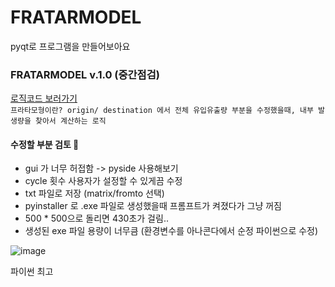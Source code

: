 # FRATARMODEL
pyqt로 프로그램을 만들어보아요

### FRATARMODEL v.1.0 (중간점검)
[로직코드 보러가기](https://github.com/7rohj/FRATARMODEL/blob/main/%ED%94%84%EB%9D%BC%ED%83%80%EB%82%B4%EB%B6%80%EC%BD%94%EB%93%9C%20230526.ipynb/) </br>
`프라타모형이란? origin/ destination 에서 전체 유입유출량 부분을 수정했을때, 내부 발생량을 찾아서 계산하는 로직`

#### 수정할 부분 검토 🤔
- gui 가 너무 허접함 -> pyside 사용해보기
- cycle 횟수 사용자가 설정할 수 있게끔 수정
- txt 파일로 저장 (matrix/fromto 선택)
- pyinstaller 로 .exe 파일로 생성했을때 프롬프트가 켜졌다가 그냥 꺼짐
- 500 * 500으로 돌리면 430초가 걸림..
- 생성된 exe 파일 용량이 너무큼 (환경변수를 아나콘다에서 순정 파이썬으로 수정)


![image](https://github.com/7rohj/FRATARMODEL/assets/99319638/4affe1fe-50c6-413e-b59e-f808992c851f)

파이썬 최고

